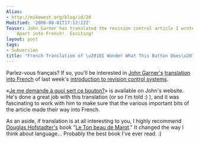 ```yaml
---
Alias:
- http://mikewest.org/blog/id/28
Modified: '2006-08-01T17:12:22Z'
Teaser: John Garner has translated the revision control article I wrote for A List
    Apart into French!  Exciting!
layout: post
tags:
- Subversion
title: "French Translation of \u2018I Wonder What This Button Does\u2019"
---
```

Parlez-vous français?  If so, you'll be interested in [John Garner's][john] [translation into French][translation] of last week's [introduction to revision control systems][article].

«[Je me demande à quoi sert ce bouton?][translation]» is available on John's website.  He's done a great job with this translation (or so I'm told :) ), and it was fascinating to work with him to make sure that the various important bits of the article made their way into French.

As an aside, if translation is at all interesting to you, I highly recommend [Douglas Hofstadter's][hofstadter] book "[Le Ton beau de Marot][book]."  It changed the way I think about language...  Probably the best book I've ever read.  :)

[john]: http://www.ubikann.com/ "UbiKann: John Garner's Blog"
[translation]: http://www.ubikann.com/articles/je-me-demande-a-quoi-sert-ce-bouton/ "«Je me demande à quoi sert ce bouton?», a French translation of my revision control article from issue 220 of A List Apart"
[article]: http://www.alistapart.com/articles/revisioncontrol/ "A List Apart: 'I Wonder What This Button Does?'"
[hofstadter]: http://en.wikipedia.org/wiki/Douglas_Hofstadter "Wikipedia: 'Douglas Hofstadter'"
[book]: http://en.wikipedia.org/wiki/Le_Ton_beau_de_Marot "Wikipedia: 'Le Ton beau de Marot'"